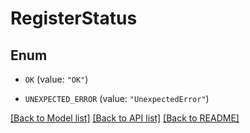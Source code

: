 # RegisterStatus

## Enum


* `OK` (value: `"OK"`)

* `UNEXPECTED_ERROR` (value: `"UnexpectedError"`)


[[Back to Model list]](../README.md#documentation-for-models) [[Back to API list]](../README.md#documentation-for-api-endpoints) [[Back to README]](../README.md)


